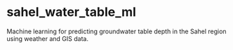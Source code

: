# sahel_water_table_ml
Machine learning for predicting groundwater table depth in the Sahel region using weather and GIS data.
